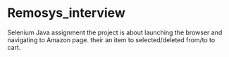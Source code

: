 # Remosys_interview
Selenium Java assignment
the project is about launching the browser and navigating to Amazon page. their an item to selected/deleted from/to to cart.
